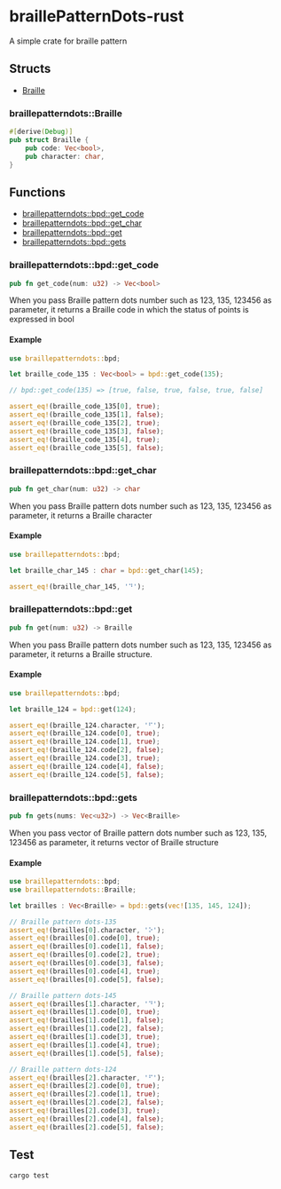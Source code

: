 # braillePatternDots-rust

A simple crate for braille pattern

## Structs

- [Braille](#braillepatterndotsbraille)

### braillepatterndots::Braille

```rust
#[derive(Debug)]
pub struct Braille {
    pub code: Vec<bool>,
    pub character: char,
}
```

## Functions

- [braillepatterndots::bpd::get_code](#braillepatterndotsbpdget_code)
- [braillepatterndots::bpd::get_char](#braillepatterndotsbpdget_char)
- [braillepatterndots::bpd::get](#braillepatterndotsbpdget)
- [braillepatterndots::bpd::gets](#braillepatterndotsbpdgets)

### braillepatterndots::bpd::get_code

```rust
pub fn get_code(num: u32) -> Vec<bool>
```

When you pass Braille pattern dots number such as 123, 135, 123456 as parameter, it returns a Braille code in which the status of points is expressed in bool

#### Example

```rust
use braillepatterndots::bpd;

let braille_code_135 : Vec<bool> = bpd::get_code(135);

// bpd::get_code(135) => [true, false, true, false, true, false]

assert_eq!(braille_code_135[0], true);
assert_eq!(braille_code_135[1], false);
assert_eq!(braille_code_135[2], true);
assert_eq!(braille_code_135[3], false);
assert_eq!(braille_code_135[4], true);
assert_eq!(braille_code_135[5], false);
```

### braillepatterndots::bpd::get_char

```rust
pub fn get_char(num: u32) -> char
```

When you pass Braille pattern dots number such as 123, 135, 123456 as parameter, it returns a Braille character

#### Example

```rust
use braillepatterndots::bpd;

let braille_char_145 : char = bpd::get_char(145);

assert_eq!(braille_char_145, '⠙');
```

### braillepatterndots::bpd::get

```rust
pub fn get(num: u32) -> Braille
```

When you pass Braille pattern dots number such as 123, 135, 123456 as parameter, it returns a Braille structure.

#### Example

```rust
use braillepatterndots::bpd;

let braille_124 = bpd::get(124);

assert_eq!(braille_124.character, '⠋');
assert_eq!(braille_124.code[0], true);
assert_eq!(braille_124.code[1], true);
assert_eq!(braille_124.code[2], false);
assert_eq!(braille_124.code[3], true);
assert_eq!(braille_124.code[4], false);
assert_eq!(braille_124.code[5], false);
```

### braillepatterndots::bpd::gets

```rust
pub fn gets(nums: Vec<u32>) -> Vec<Braille>
```

When you pass vector of Braille pattern dots number such as 123, 135, 123456 as parameter, it returns vector of Braille structure

#### Example

```rust
use braillepatterndots::bpd;
use braillepatterndots::Braille;

let brailles : Vec<Braille> = bpd::gets(vec![135, 145, 124]);

// Braille pattern dots-135
assert_eq!(brailles[0].character, '⠕');
assert_eq!(brailles[0].code[0], true);
assert_eq!(brailles[0].code[1], false);
assert_eq!(brailles[0].code[2], true);
assert_eq!(brailles[0].code[3], false);
assert_eq!(brailles[0].code[4], true);
assert_eq!(brailles[0].code[5], false);

// Braille pattern dots-145
assert_eq!(brailles[1].character, '⠙');
assert_eq!(brailles[1].code[0], true);
assert_eq!(brailles[1].code[1], false);
assert_eq!(brailles[1].code[2], false);
assert_eq!(brailles[1].code[3], true);
assert_eq!(brailles[1].code[4], true);
assert_eq!(brailles[1].code[5], false);

// Braille pattern dots-124
assert_eq!(brailles[2].character, '⠋');
assert_eq!(brailles[2].code[0], true);
assert_eq!(brailles[2].code[1], true);
assert_eq!(brailles[2].code[2], false);
assert_eq!(brailles[2].code[3], true);
assert_eq!(brailles[2].code[4], false);
assert_eq!(brailles[2].code[5], false);
```

## Test

```bash
cargo test
```
